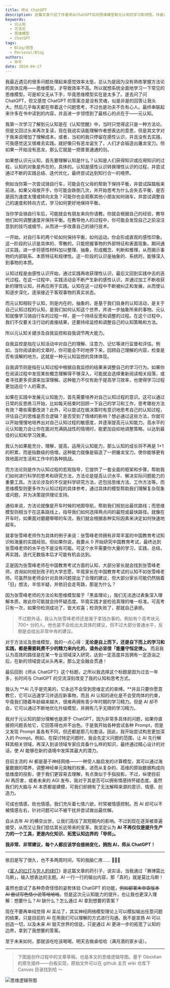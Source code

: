 ```yaml
---
title: 师从 ChatGPT
description: 这篇文章介绍了作者师从ChatGPT后对思维模型和元认知的学习和领悟。作者通过思考和阅读书籍等学习途径，理解到元认知对认知过程的重要性。文章详细解释了认知的过程和元认知的定义，并强调了自我监控和自我调节在元认知中的重要性。同时，作者提到了方法论对认知过程的指导作用，以及思维模型在复杂问题理解和决策中的应用。最后，作者分享了对AI技术（如ChatGPT）的认知和思考方式的改变，以及对元认知的进一步理解。
keywords:
  - 元认知
  - 方法论
  - 思维模型
  - ChatGPT
tags:
  - Blog/感悟
  - Personal/Blog
authors:
  - 仲平
date: 2024-04-17
---
```


我最近遇见的很多问题处理起来感觉效率太低，总认为是因为没有熟练掌握方法论的具体应用——思维模型，才导致效率不高。所以就想系统全面地学习一下常见的思维模型。可是却又无从下手，毕竟思维模型实在是太多了。遂去问了问 ChatGPT，但又感觉 ChatGPT 的答案总是没有灵魂，似是非是的回答让我头大。然后几乎每天都在带着这个问题思考，不过也是功夫不负有心人。最终串联起来许多在书中读到的内容，并且进一步领悟到了最核心的点在于——元认知。

我第一次学习了解到元认知是在《认知觉醒》中，当时只觉得这只是一种方法论。但是又回过头来再次复读，现在我说实话能理解作者想表达的意思，但是其文字对于我来说增加了理解成本。或者，当初的我只停留在感性认识，并且没有去实践，可我感觉这又很难去实践。就好像只有恶龙诞生了，人们才会锻造出屠龙宝刀。但如果一开始没有恶龙，那么它就是一把普普通通的剑。

如果想认识元认知，首先要理解认知是什么？认知是人们获得知识或应用知识的过程，认知的对象是外在的，具体的。认知是感性认识转换理性认识的过程，并尝试通过不断的实践总结、迭代优化，最终尝试达到知行合一的境界。

例如当你第一次尝试骑自行车，可能会在父母的帮助下保持平衡，并尝试踩踏板来前进。如果父母放开手，你可能会跌倒几次，并开始思考为什么会失去平衡，是否是因为速度太慢或转向太急？可能你也会观察其他小朋友如何骑车，并尝试调整自己的速度和转向方式，学习如何更好地保持平衡。

当你学会骑自行车后，可能就会有朋友来向你请教。你就会根据自己的经验，教导他们如何调整速度并保持平衡。在教导他人的过程中，你可能会发现自己之前没注意到的技巧或细节，从而进一步改善自己的骑行技术。

一开始，对自行车的两个轮如何保持平衡，如何运动。你会形成直观的感性印象。这一阶段的认识是具体的、零散的，只能把握事物的外部特征和表面现象。期间通过实践，进一步将感性材料加以整理、抽象，形成概念、判断和推理，从而揭示事物的内部联系、本质特征和规律性。这一阶段的认识是抽象的、系统的，能够深入到事物的本质。

认知过程是由感性认识开始，通过实践再收获理性认识，最后又回到实践中去的迭代过程。在这一过程中，实践活动会不断产生新的感性认识，并通过加工不断收获新的理性认知，并再应用于实践。认知在这一过程中不断被纠正和发展，从而使认知逐步深化，逐渐接近于客观事物的真实状态。

而元认知相较于认知，则是内在的，抽象的，是基于我们自身的认知活动，是关于自己认知过程的认知，是我们如何认知这个世界，并进一步抽象所来的事物。元认知就像学习骑自行车的过程一样，是一个持续反思和调整的过程。在这个过程中，我们不仅要关注行动的直接结果，还要持续监控和调整自己的认知策略和方法。

所以元认知关键涉及自我监控和自我调节两大能力。

自我监控是指在认知活动中对自己的理解、注意力、记忆等进行监督和评估。例如，当你阅读新的文章时，你可能会不时地停下来，回顾自己理解的内容，检查是否有误解的地方。这就是一种元认知监控的具体体现。

自我调节则是指在认知过程中根据自我监控的结果来调整自己的学习行为。如果你在阅读过程中发现某些概念理解得不够深入，可能就会选择重新阅读相关段落，或者寻找更多资源来加深理解。这种能力不仅有助于提高学习效率，也使得学习过程更加适应个人的需求。

如果在实践中发展元认知能力，首先需要培养对自己认知过程的意识。这可以通过日常的反思练习开始，比如每天结束时回顾一下自己的学习和工作，思考哪些方法有效？哪些需要改进？此外，可以尝试在做决策时有意识地思考自己的认知过程，评估自己的思维是否合逻辑？是否受到了情绪的影响？想必通过这些方法，你就可以开始慢慢地培养出对自己认知过程的敏感度，并逐渐提高元认知能力。高水平的元认知能力会让你在面对充满挑战性的情境时，能更加自如地调整策略，以达到最佳的认知和学习效果。

我认为如果能充分，理解，提高，运用元认知能力，那么认知的成长将不再是 1+1 的积累，而是指数级的倍增。这种能力就像是锻造了一把屠龙宝刀，使你能够更有效地面对生活和工作中的各种挑战。

而方法论则是作为认知过程的宏观指导，它提供了一套全面的框架和步骤，帮助我们如何进行科学的思考和研究方法，方法论是提高认识水平、解决实际问题能力的重要工具。方法论涉及的不仅是科学研究方法，还包括思维方法、工作方法等。而思维模型则更多作为认知过程的具体参考，通过具体的模型帮助我们理解复杂现象或问题，并为决策提供理论支持。

通俗来说，方法论就像是开车时候的地图导航，帮助我们规划出最优路线；而思维模型则相当于在这条路线上，指导我们如何选择两点间的最短或最快路径。就像在开车时，如果面对磨磨唧唧的车流，我们就会根据各种实际因素来决定如何快速地超车。

就拿张雪峰老师作为具体的例子来说：张雪峰老师拥有非常丰富的中国教育考试知识和海量的实践经验。但如果你说，我要从 0 开始研究中国教育考试，最终达到张雪峰老师的水平也不是没有可能。可这个水平需要你大量的学习，实践，总结，再实践，迭代无数版本后才可能有机会达到。

正是因为张雪峰老师在中国教育考试方面的认知，大部分家长就会找到张雪峰老师，咨询如何规划孩子的大学志愿，毕竟家长在中国教育考试的认知不如张雪峰老师。可虽然张老师会针对具体问题提出了合理的建议，但大部分家长可能仍然揣着「旧」想法，半信半疑，并依旧会走弯路，那是为什么？

因为张雪峰老师的方法论和思维模型属于「黑盒理论」，我们无法透过表象深入理解本质，故此你可能就会持怀疑态度。毕竟实践才是检验真理的唯一标准。可高考只有一次，如果你检测成功了，皆大欢喜；检测失败了，那就自己承担。

> 不过题外话，我认为张雪峰老师还是属于拿钱办事的。例如有个高考状元 700+ 分的人。他也是不会给出太具体的建议，但不过大部分普通水平，反倒是会给出非常中肯的建议。

对于方法论及思维模型，我的一点心得：**无论是自上而下，还是自下而上的学习和实践，都是需要耗费不少的精力来内化的，请务必坚信「能量守恒定律」。** 而且我认为高效的路径是在某一专业领域深入研究，达到一定高度并且拥有一定造诣之后，在新的领域尝试从头再来，那么定会融会贯通！

最后回到《师从 ChatGPT》这个标题，之所以我选择这个标题是因为过去一年多，长时间与 ChatGPT 的交流深刻改变了我的认知和思考方式。

我认为 **AI 几乎是完美的，它永远不会受到思维定式的束缚。**并且只要你愿意教它，它可以迅速学习并适应新事物，而且 AI 认知的进化是不会受肉体的约束，毕竟我们随着年龄越来越大，很难再拥有青少年时期的学习精力。但是 AI 却不会，它可以通过不断地优化升级模型，并拥有几乎无限的学习精力。

我对于元认知的部分理解也是源于 ChatGPT，因为非常多具体的问题，如果你直接把问题丢给它，它回答得也并不出色。于是我开始各种尝试各种 Prompt，但是又发现 Prompt 虽各有不同，但还都是那几句套话。因此，我开始尝试构思更加深入的 Prompt。例如，在探讨特定问题时，我会先定义问题的范围，让 AI 先行解释其相关领域，再深入到该领域专家应具备什么样的知识，最终通过精心设计的对话，使 AI 能够在新的语境中发挥其最大的潜力。

目前主流的 AI 都是基于神经网络——一种受人脑启发的计算模型，其可以通过海量数据的喂养，调整神经单元突触的权重，进而从复杂的、高维的原始数据构成向低维度的投影，便于我们更容易去理解，有点类似于手指投影。不过，纵使目前 AI 再厉害，或者未来的 AGI 发布，我对于其是否可以拥有情感持怀疑态度。虽然我们的大脑与 AI 本质都是建模，可我们却拥有了无法解释来源的意识、情感、创造力。

可成也情感，败也情感。我们充斥着七情六欲，时常被情感控制。而 AI 却可以不被情感左右，针对问题可以不被干扰并尝试做出最优解。

自从去年 AI 的横空出世，让我们高估了其短期内的影响。不过到现在逐渐被普遍接受，从而又让我们低估其长远带来的变革。我坚定认为 **AI 不再仅仅是提升生产力的一个工具，更是内化知识、拓宽认知边界的「导师」。**

**我非常、非常建议，每个人都应该学会接纳变化，拥抱 AI，师从 ChatGPT！**

---

依旧是写了很久，也不多两周时间，写的我脑仁疼…… 🤯🤯🤯

《[富人的红灯与穷人的绿灯](https://blog.7wate.com/archives/fu-ren-de-hong-deng-yu-qiong-ren-de-lu-deng)》是这篇文章的药引子，说实话，当我通过「赛博莫比乌斯」，输入想表达的主题。AI 一行一行的输出内容，那「真的」就是莫比乌斯！

虽然也尝试了各种奇奇怪怪的姿势体验 ChatGPT 的功能，~~例如部署未审查版本 AI 尝试写色情小说等哈哈哈~~。但是这次元认知能力的提升，也让我也更深入理解：想要什么？AI 缺什么？怎么通过 AI 拿到想要的答案？

现在不要再单纯觉得 AI 呆瓜了，其实神经网络模型理论上可以模拟输出任意问题的结果，只是目前的 AI 在用我们可以理解的方式进行沟通。我不是宣扬 AI 可以创造一切，以及未来 AI 毁灭世界的信徒。只是通过 AI 更进一步的拓宽了认知的边界，拿到了我想要的答案。

至于未来如何，那就该吃吃该喝喝，明天去做桌哈哈（满月酒的家乡话）。

---

> 下图是创作过程中的文章草稿，也是本文的思维逻辑导图。基于 Obsidian 的原生插件——白板实现，原始文件可以在 github 主页 wiki 仓库下 Canvas 目录找到哈 ～

![思维逻辑导图](https://static.7wate.com/2024%2F04%2F19%2Fa60de947d4948ee53f0f507a76443ca2-%E5%B8%88%E4%BB%8E%20ChatGPT.png)
